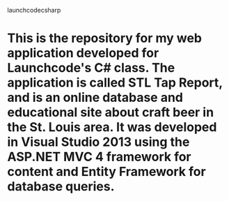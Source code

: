launchcodecsharp

This is the repository for my web application developed for Launchcode's C#
class.  The application is called STL Tap Report, and is an online database
and educational site about craft beer in the St. Louis area.  It was developed
in Visual Studio 2013 using the ASP.NET MVC 4 framework for content and Entity
Framework for database queries.
================
